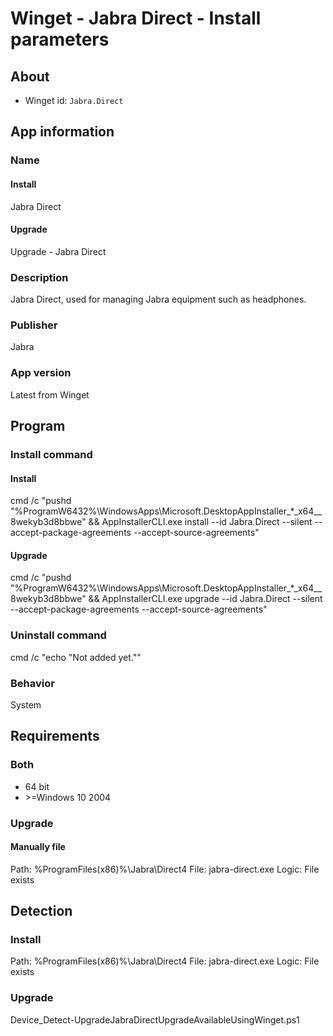 # Winget - Jabra Direct - Install parameters
## About
* Winget id: ```Jabra.Direct```


## App information
### Name
#### Install
Jabra Direct
#### Upgrade
Upgrade - Jabra Direct

### Description
Jabra Direct, used for managing Jabra equipment such as headphones.

### Publisher
Jabra

### App version
Latest from Winget


## Program
### Install command
#### Install
cmd /c "pushd "%ProgramW6432%\WindowsApps\Microsoft.DesktopAppInstaller_*_x64__8wekyb3d8bbwe" && AppInstallerCLI.exe install --id Jabra.Direct --silent --accept-package-agreements --accept-source-agreements"
#### Upgrade
cmd /c "pushd "%ProgramW6432%\WindowsApps\Microsoft.DesktopAppInstaller_*_x64__8wekyb3d8bbwe" && AppInstallerCLI.exe upgrade --id Jabra.Direct --silent --accept-package-agreements --accept-source-agreements"

### Uninstall command
cmd /c "echo "Not added yet.""

### Behavior
System


## Requirements
### Both
* 64 bit
* \>=Windows 10 2004

### Upgrade
#### Manually file
Path:  %ProgramFiles(x86)%\Jabra\Direct4
File:  jabra-direct.exe
Logic: File exists


## Detection
### Install
Path:  %ProgramFiles(x86)%\Jabra\Direct4
File:  jabra-direct.exe
Logic: File exists

### Upgrade
Device_Detect-UpgradeJabraDirectUpgradeAvailableUsingWinget.ps1
